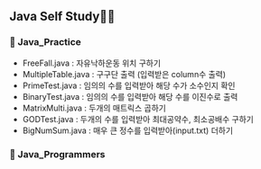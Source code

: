 ## Java Self Study💪🏻

### 💾 Java_Practice
+ FreeFall.java : 자유낙하운동 위치 구하기
+ MultipleTable.java : 구구단 출력 (입력받은 column수 출력)
+ PrimeTest.java : 임의의 수를 입력받아 해당 수가 소수인지 확인
+ BinaryTest.java : 임의의 수를 입력받아 해당 수를 이진수로 출력
+ MatrixMulti.java : 두개의 매트릭스 곱하기
+ GODTest.java : 두개의 수를 입력받아 최대공약수, 최소공배수 구하기
+ BigNumSum.java : 매우 큰 정수를 입력받아(input.txt) 더하기

### 💾 Java_Programmers
